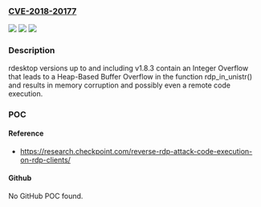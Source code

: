 ### [CVE-2018-20177](https://cve.mitre.org/cgi-bin/cvename.cgi?name=CVE-2018-20177)
![](https://img.shields.io/static/v1?label=Product&message=n%2Fa&color=blue)
![](https://img.shields.io/static/v1?label=Version&message=n%2Fa&color=blue)
![](https://img.shields.io/static/v1?label=Vulnerability&message=n%2Fa&color=brighgreen)

### Description

rdesktop versions up to and including v1.8.3 contain an Integer Overflow that leads to a Heap-Based Buffer Overflow in the function rdp_in_unistr() and results in memory corruption and possibly even a remote code execution.

### POC

#### Reference
- https://research.checkpoint.com/reverse-rdp-attack-code-execution-on-rdp-clients/

#### Github
No GitHub POC found.

